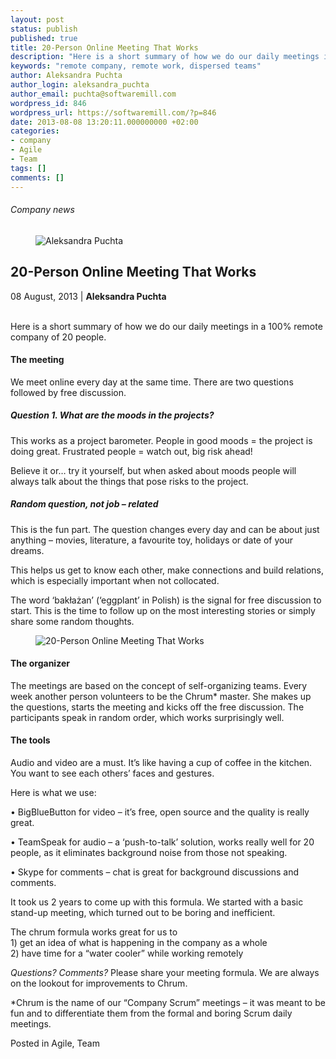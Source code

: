 ```yaml
---
layout: post
status: publish
published: true
title: 20-Person Online Meeting That Works
description: "Here is a short summary of how we do our daily meetings in a 100% remote company of 20 people."
keywords: "remote company, remote work, dispersed teams"
author: Aleksandra Puchta
author_login: aleksandra_puchta
author_email: puchta@softwaremill.com
wordpress_id: 846
wordpress_url: https://softwaremill.com/?p=846
date: 2013-08-08 13:20:11.000000000 +02:00
categories:
- company
- Agile
- Team
tags: []
comments: []
---
```


<h6>Company news</h6>
<div class="post-header clearfix">
<figure><div class="image"><img src="https://softwaremill.com/wp-content/uploads/2013/04/puchta.jpg" alt="Aleksandra Puchta"></div></figure><div class="title">
<h2 class="font-dark-blue font-normal">20-Person Online Meeting That Works</h2>08 August, 2013 | <b>Aleksandra Puchta</b><br><br>
</div>
</div>
<div class="post-rows">
<div class="text">
<p>Here is a short summary of how we do our daily meetings in a 100% remote company of 20 people.</p>
<h4>The meeting</h4>
<p>We meet online every day at the same time. There are two questions followed by free discussion.</p>
<h5>Question 1. What are the moods in the projects?</h5>
<p>This works as a project barometer. People in good moods = the project is doing great. Frustrated people = watch out, big risk ahead!</p>
<p>Believe it or… try it yourself, but when asked about moods people will always talk about the things that pose risks to the project.</p>
<h5>Random question, not job – related</h5>
<p>This is the fun part. The question changes every day and can be about just anything – movies, literature, a favourite toy, holidays or date of your dreams.</p>
<p>This helps us get to know each other, make connections and build relations, which is especially important when not collocated.</p>
<p>The word ‘bakłażan’ (‘eggplant’ in Polish) is the signal for free discussion to start. This is the time to follow up on the most interesting stories or simply share some random thoughts.</p>
</div>
<figure><img src="https://softwaremill.com/wp-content/uploads/2013/08/chrum-sml-2013.png" alt="20-Person Online Meeting That Works"></figure><div class="text">
<h4>The organizer</h4>
<p>The meetings are based on the concept of self-organizing teams. Every week another person volunteers to be the Chrum* master. She makes up the questions, starts the meeting and kicks off the free discussion. The participants speak in random order, which works surprisingly well.</p>
<h4>The tools</h4>
<p>Audio and video are a must. It’s like having a cup of coffee in the kitchen. You want to see each others’ faces and gestures.</p>
<p>Here is what we use:</p>
<p>• BigBlueButton for video – it’s free, open source and the quality is really great.</p>
<p>• TeamSpeak for audio – a ‘push-to-talk’ solution, works really well for 20 people, as it eliminates background noise from those not speaking.</p>
<p>• Skype for comments – chat is great for background discussions and comments.</p>
<p>It took us 2 years to come up with this formula. We started with a basic stand-up meeting, which turned out to be boring and inefficient.</p>
<p>The chrum formula works great for us to<br>1) get an idea of what is happening in the company as a whole<br>2) have time for a “water cooler” while working remotely </p>
</div>
<div class="text">
<p><em>Questions? Comments?</em> Please share your meeting formula. We are always on the lookout for improvements to Chrum.</p>
<p>*Chrum is the name of our “Company Scrum” meetings – it was meant to be fun and to differentiate them from the formal and boring Scrum daily meetings.</p>
</div>
</div>
<div class="post-footer">Posted in Agile, Team</div>
